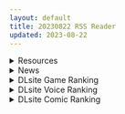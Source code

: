 ```yaml
---
layout: default
title: 20230822 RSS Reader
updated: 2023-08-22
---
```


<details class='content-parent'>
<summary>
Resources
</summary>
<details class='content-child'>
<summary>
<span class='rss-title'> [TYPE-MOON] 月姫 / 月姫（旧版） 汉化硬盘版[SHIROU神父1.4版][259MB][百度网盘] </span> <a class='rss-link' href='https://www.south-plus.net/read.php?tid=1922440' target='_blank'>&nbsp;</a>
<div class='rss-published'> 🕛 20230821 15:35:45</div>
</summary>
因为站内之前上传的TeraBox盘很不好用，而且SHIROU神父在b站上发的链接都挂了，想要找资源就只能去粉丝群了，所以自己打包发一份
百度网盘：
</details>
<details class='content-child'>
<summary>
<span class='rss-title'> (合集)[未知&KRL字幕组]假面骑士BlackRX[1-47][GB][1080p(BD)][MKV][44.5GB] </span> <a class='rss-link' href='https://gmgard.com/gm123395' target='_blank'>&nbsp;</a>
<div class='rss-published'> 🕛 20230821 13:22:00</div>
</summary>
<img src="https://static.gmgard.us/Images/upload/8404212027061107.jpg" /><br /><p>这个时候，不可思议的的事情发生了.jpg</p>
</details>
<details class='content-child'>
<summary>
<span class='rss-title'> [RJ01086117][ティー・エンタ・ぴー]デスゾーン・ガンスイーパー </span> <a class='rss-link' href='https://gmgard.com/gm123396' target='_blank'>&nbsp;</a>
<div class='rss-published'> 🕛 20230821 13:21:18</div>
</summary>
<img src="https://static.gmgard.us/Images/upload/1517212032275491.jpg" /><br /><p>幽灵退治最新作 看没人发就自己卖了</p>
</details>
<details class='content-child'>
<summary>
<span class='rss-title'> 第8页 上色完成 </span> <a class='rss-link' href='https://gmgard.com/gm123393' target='_blank'>&nbsp;</a>
<div class='rss-published'> 🕛 20230821 13:20:43</div>
</summary>
<img src="https://static.gmgard.us/Images/upload/68496211714179702.jpg" /><br /><p>我真的好累啊，但是夏天都快结束的干净了，我不能再拖了</p>
</details>
<details class='content-child'>
<summary>
<span class='rss-title'> [无修正][未知字幕组][milky]淫縛学艶 THE BEST 1-3 </span> <a class='rss-link' href='https://gmgard.com/gm123394' target='_blank'>&nbsp;</a>
<div class='rss-published'> 🕛 20230821 12:10:13</div>
</summary>
<img src="https://iili.io/HpWPUIj.gif" /><br /><p>男主因为自己的母亲出轨 而不相信女人 认为女人都是下贱的母猪 女主为了矫正他的思想 同意了男主提出的赌局</p>
</details>

</details>
<details class='content-parent'>
<summary>
News
</summary>
<details class='content-child'>
<summary>
<span class='rss-title'> 後宮酪梨農場《後宮！牧場生活》Steam商店開張，村子存廢的「種」責大任就交給你了 </span> <a class='rss-link' href='https://www.4gamers.com.tw/news/detail/59290/harem-bokujo-life-on-steam' target='_blank'>&nbsp;</a>
<div class='rss-published'> 🕛 20230821 17:50:05</div>
</summary>
<img src="https://img.4gamers.com.tw/news-image/6bfc59d6-fdde-4c1e-874e-a5f7d46f8350.jpg"/>
FBI 警告
</details>
<details class='content-child'>
<summary>
<span class='rss-title'> QUINCE SOFT 最新作《リトルプリンセスＧＯ！》公開官方網站 </span> <a class='rss-link' href='https://home.gamer.com.tw/creationDetail.php?sn=5779270' target='_blank'>&nbsp;</a>
<div class='rss-published'> 🕛 20230821 14:56:16</div>
</summary>
<div align="center"><img border="0" class="gallery-image" src="https://i.imgur.com/WBHt2jW.jpg" width="650" /></div><div><br /></div><div>曾製作<b>《</b><b>ごほうしアクマとオシオキてんし</b><b>》</b>、<b>《あにまる☆ぱにっく》</b>的遊戲公司 QUINCE SOFT ，於今日(8/21)公開最新作<b>《リトルプリンセスＧＯ！》</b>的官方網站，預定2023年11月24日發售。</div><div><br /></div><div align="center"><b><font size="4">【故事劇情】</font></b></div><div align="center"><div>以日本最大的主題樂園「Dream Garden」聞名的夢現市，</div><div>位於此處的「夢現學園」，是主人公澄人就讀的學校，</div><div>他也是Dream Garden經營者的兒子。</div><div><br /></div><div>某一天，有著「白雪公主後代」美稱的公主「ミーナ」轉學到夢現學園，</div><div>因為某些原因，澄人意外得知她不為人知的秘密。</div><div>兩人的關係變得尷尬，然而身為社長的母親卻對兩人下達命令：</div><div>一起讓主題樂園的一大活動『學園祭』成功舉辦！</div><div><br /></div><div>輔佐下一任社長候選人澄人的秘書「律花」、</div><div>擔任主題樂園的舞者「有梨子」、</div><div>以及保健室老師同時也是澄人的家庭教師「望々」，</div><div>校園戀愛喜劇在此開幕！</div><div><br /></div></div><div align="center"><br /></div><div align="center"><br /></div><div align="center"><b><font size="4">【登場角色】</font></b></div><div align="center"><img border="0" class="gallery-image" src="https://i.imgur.com/E7G2Riy.jpg" width="650" /></div><div align="center"><img border="0" class="gallery-image" src="https://i.imgur.com/2atCWW2.jpg" width="650" /></div><div align="center"><img border="0" class="gallery-image" src="https://i.imgur.com/pfYKISf.jpg" width="650" /></div><div align="center"><img border="0" class="gallery-image" src="https://i.imgur.com/61vtOSg.jpg" width="650" /></div><div align="center"><br /></div><div align="center"><br /></div><div align="center"><b><font size="4">【遊戲CG】</font></b></div><div align="center"><img border="0" class="gallery-image" src="https://i.imgur.com/TkfGfs4.png" width="650" /></div><div align="center"><img border="0" class="gallery-image" src="https://i.imgur.com/gaq49r6.png" width="650" /></div><div align="center"><img border="0" class="gallery-image" src="https://i.imgur.com/RXxiFOk.png" width="650" /></div><div align="center"><img border="0" class="gallery-image" src="https://i.imgur.com/SikGHFu.png" width="650" /></div><div align="center"><img border="0" class="gallery-image" src="https://i.imgur.com/DWwvhf9.png" width="650" /></div><div align="center"><img border="0" class="gallery-image" src="https://i.imgur.com/bga70MH.png" width="650" /></div><div align="center"><img border="0" class="gallery-image" src="https://i.imgur.com/B6nAbco.png" width="650" /></div><div align="center"><img border="0" class="gallery-image" src="https://i.imgur.com/8p3GrDg.png" width="650" /></div><div align="center"><br /></div><div align="center"><br /></div><div><b><font size="4">CAST</font></b></div><div><div>ヴァイゼンミーナ・フォン・ヴァルデック　CV：春咲さくら</div><div>潮見 律花　CV：北見六花</div><div>舞浜 有梨子　CV：海原エレナ</div><div>葛西 望々　CV：乙葉紅</div><div>舞浜 鏡子　CV：八ッ橋しなもん</div></div><div><br /></div><div><font size="4"><b>STAFF</b></font></div><div>原畫：よしだみんと</div><div>劇本：天野スズメ、坂道アリス、朱城紅輝、白鳥とんぼ</div><div>發售日：2023年11月24日</div><div>官網：<a href="https://ref.gamer.com.tw/redir.php?url=http%3A%2F%2Fquincesoft.jp%2Fproduct%2Flingo%2F" target="_blank">http://quincesoft.jp/product/lingo/</a></div><div><br /></div>
</details>
<details class='content-child'>
<summary>
<span class='rss-title'> 穿瑟瑟制服工作是義務！Steam洗腦新作《規則支配》將特別常識灌注到治安姬腦袋裡 </span> <a class='rss-link' href='https://www.4gamers.com.tw/news/detail/59279/steam--ruled-by-rule' target='_blank'>&nbsp;</a>
<div class='rss-published'> 🕛 20230821 12:13:55</div>
</summary>
<img src="https://img.4gamers.com.tw/news-image/d3ecd068-a204-4618-87be-a9777955c7de.jpg"/>
戰鬥H推推
</details>

</details>
<details class='content-parent'>
<summary>
DLsite Game Ranking
</summary>
<details class='content-child'>
<summary>
<span class='rss-title'> 護身術道場 秘密のNTRレッスン -葵編- [WAKUWAKU] </span> <a class='rss-link' href='https://www.dlsite.com/maniax/work/=/product_id/RJ01083821.html' target='_blank'>&nbsp;</a>
<div class='rss-published'> 🕛 20230822 13:09:12</div>
</summary>
<img src ="http://img.dlsite.jp/modpub/images2/work/doujin/RJ01084000/RJ01083821_img_main.jpg"/><br/>護身術道場 秘密のNTRレッスンのDLCをプレイする為には、別途ゲーム本体が必要です。山神の娘である葵ちゃんと主人公のストーリーを描いています。
</details>
<details class='content-child'>
<summary>
<span class='rss-title'> 満車率300% 弐:Append.2 ハコヅメ連結ぱっち [ベルゼブブ] </span> <a class='rss-link' href='https://www.dlsite.com/maniax/work/=/product_id/RJ01026171.html' target='_blank'>&nbsp;</a>
<div class='rss-published'> 🕛 20230822 13:09:12</div>
</summary>
<img src ="http://img.dlsite.jp/modpub/images2/work/doujin/RJ01027000/RJ01026171_img_main.jpg"/><br/>満車率300%弐のアップグレードデータです。
</details>
<details class='content-child'>
<summary>
<span class='rss-title'> バレないように裸コートで露出するセレカさん [しーぶるそふと] </span> <a class='rss-link' href='https://www.dlsite.com/maniax/work/=/product_id/RJ01062825.html' target='_blank'>&nbsp;</a>
<div class='rss-published'> 🕛 20230822 13:09:12</div>
</summary>
<img src ="http://img.dlsite.jp/modpub/images2/work/doujin/RJ01063000/RJ01062825_img_main.jpg"/><br/>過激な露出がしたい vs 過激なほどバレやすくなる! あなたはバレない? ドキドキ感異常! 新感覚の3Dステルス露出アクションゲーム
</details>
<details class='content-child'>
<summary>
<span class='rss-title'> 護身術道場 秘密のNTRレッスン [WAKUWAKU] </span> <a class='rss-link' href='https://www.dlsite.com/maniax/work/=/product_id/RJ01053661.html' target='_blank'>&nbsp;</a>
<div class='rss-published'> 🕛 20230822 13:09:12</div>
</summary>
<img src ="http://img.dlsite.jp/modpub/images2/work/doujin/RJ01054000/RJ01053661_img_main.jpg"/><br/>これはシミュレーション系のエロゲーで、ユーモアな要素が盛り込まれています。
</details>
<details class='content-child'>
<summary>
<span class='rss-title'> Ruled by Rule ～規則支配～ [KineticDog] </span> <a class='rss-link' href='https://www.dlsite.com/maniax/work/=/product_id/RJ01073903.html' target='_blank'>&nbsp;</a>
<div class='rss-published'> 🕛 20230822 13:09:12</div>
</summary>
<img src ="http://img.dlsite.jp/modpub/images2/work/doujin/RJ01074000/RJ01073903_img_main.jpg"/><br/>強姦や催眠洗脳のエッチ要素を主に、戦闘も含むRPGです。エッチな内容は戦闘部分に重点を置いており、戦闘敗北CGを待つことはなくエロ演出はすべて戦闘シーンで行われます。
</details>

</details>
<details class='content-parent'>
<summary>
DLsite Voice Ranking
</summary>
<details class='content-child'>
<summary>
<span class='rss-title'> 超能力学園トップの俺が学園2位の後輩女子にハメられて敗北奴隷になるまで [Cream Pan] </span> <a class='rss-link' href='https://www.dlsite.com/maniax/work/=/product_id/RJ01074683.html' target='_blank'>&nbsp;</a>
<div class='rss-published'> 🕛 20230822 13:09:15</div>
</summary>
<img src ="http://img.dlsite.jp/modpub/images2/work/doujin/RJ01075000/RJ01074683_img_main.jpg"/><br/>学園一位からの惨めな転落劇!美少女後輩の能力と言葉で弄ばれ、トップとして、男としてのプライドがズタズタに…
</details>
<details class='content-child'>
<summary>
<span class='rss-title'> 【傲嬌雌小鬼】家裡出現可愛的兔妖,只好勉為其難當她的奴僕了?【中文音聲】 [Bedtime Story 被談聲聆] </span> <a class='rss-link' href='https://www.dlsite.com/maniax/work/=/product_id/RJ01083417.html' target='_blank'>&nbsp;</a>
<div class='rss-published'> 🕛 20230822 13:09:15</div>
</summary>
<img src ="http://img.dlsite.jp/modpub/images2/work/doujin/RJ01084000/RJ01083417_img_main.jpg"/><br/>某天加班回到家,竟發現家裡有個長著兔耳朵、奇裝異服的小女孩!? 「當本小姐的奴僕,供養本小姐吧。」 面對她突如其來的要求,難道只能答應了嗎……?
</details>
<details class='content-child'>
<summary>
<span class='rss-title'> 【簡体中文字幕】弱いオスであるあなたを許してあげます2～シスターカレン様のガチ恋射精管理調教～ [YAO] </span> <a class='rss-link' href='https://www.dlsite.com/maniax/work/=/product_id/RJ01073853.html' target='_blank'>&nbsp;</a>
<div class='rss-published'> 🕛 20230822 13:09:15</div>
</summary>
<img src ="http://img.dlsite.jp/modpub/images2/work/doujin/RJ01074000/RJ01073853_img_main.jpg"/><br/>劣ったオスであるあなたがオス同士の競を降りてオナニーで無駄撃ちすることを許してあげます。その条件は、女性とのセックスを辞退し、オマンコと無縁の人生を送ることを誓うこと――
</details>
<details class='content-child'>
<summary>
<span class='rss-title'> 異世界娘のデリヘル嬢～当店人気No.1がご主人様の精液を空っぽになるまで搾り尽くします～ [ファウナス] </span> <a class='rss-link' href='https://www.dlsite.com/maniax/work/=/product_id/RJ393858.html' target='_blank'>&nbsp;</a>
<div class='rss-published'> 🕛 20230822 13:09:15</div>
</summary>
<img src ="http://img.dlsite.jp/modpub/images2/work/doujin/RJ394000/RJ393858_img_main.jpg"/><br/>在籍する女の子が全員、異世界からやってきた美少女だというデリヘル店。 どうやら彼女たちにとって、精液は魔力の源であるらしい
</details>
<details class='content-child'>
<summary>
<span class='rss-title'> 小穴按摩・特别之夜 [青春×フェティシズム] </span> <a class='rss-link' href='https://www.dlsite.com/maniax/work/=/product_id/RJ01078989.html' target='_blank'>&nbsp;</a>
<div class='rss-published'> 🕛 20230822 13:09:15</div>
</summary>
<img src ="http://img.dlsite.jp/modpub/images2/work/doujin/RJ01079000/RJ01078989_img_main.jpg"/><br/>青春岁月,没有又如何。但仅限今晚也好,请过上充满欢乐甜美色色的一晚吧!仅限一晚的按摩师女主角们大集结♪为您献上极致色情的集锦型物语。成年人的青春,要体验一下看看吗?
</details>

</details>
<details class='content-parent'>
<summary>
DLsite Comic Ranking
</summary>
<details class='content-child'>
<summary>
<span class='rss-title'> メイド教育3-没落貴族瑠璃川椿- [きょくちょ局] </span> <a class='rss-link' href='https://www.dlsite.com/maniax/work/=/product_id/RJ417751.html' target='_blank'>&nbsp;</a>
<div class='rss-published'> 🕛 20230822 13:09:18</div>
</summary>
<img src ="http://img.dlsite.jp/modpub/images2/work/doujin/RJ418000/RJ417751_img_main.jpg"/><br/>『メイド教育。』第三弾! 昨晩の『教育』から一夜明け、ご主人様に呼び出された元貴族、瑠璃川 椿は、後輩が側にいるにも関わらず、廊下で手淫され想像以上に感じてしまう…。 自分の身体の変化に戸惑いつつも、貴族の誇りを失わぬように気丈に振る舞う椿… 。だが、毎日続く変態的なメイド教育に、次第に心と身体を快楽に蝕まれていく…!  恥辱にまみれた表情を浮かべ白く柔らかいおっぱいをさらす元令嬢の痴態をぜひご堪能くださいっ!
</details>
<details class='content-child'>
<summary>
<span class='rss-title'> 夏のヤリなおし4 [水蓮の宿] </span> <a class='rss-link' href='https://www.dlsite.com/maniax/work/=/product_id/RJ01073324.html' target='_blank'>&nbsp;</a>
<div class='rss-published'> 🕛 20230822 13:09:18</div>
</summary>
<img src ="http://img.dlsite.jp/modpub/images2/work/doujin/RJ01074000/RJ01073324_img_main.jpg"/><br/>夏×田舎×隣家の美人母×汗だくセックス  誰もが一度は夢想し求めたであろう 最高の‘夏’をサークル‘水蓮の宿’が描き出す  幼馴染の母(元教師)xかつての教え子
</details>
<details class='content-child'>
<summary>
<span class='rss-title'> コミケで憑依!ブル●カドスケベコスプレイヤーを乗っ取りテイクアウト [憑依ラヴァー] </span> <a class='rss-link' href='https://www.dlsite.com/maniax/work/=/product_id/RJ01075893.html' target='_blank'>&nbsp;</a>
<div class='rss-published'> 🕛 20230822 13:09:18</div>
</summary>
<img src ="http://img.dlsite.jp/modpub/images2/work/doujin/RJ01076000/RJ01075893_img_main.jpg"/><br/>コスプレ美女のカラダでレズえっち♪
</details>
<details class='content-child'>
<summary>
<span class='rss-title'> Bokki like a rock [F.W.ZHolic] </span> <a class='rss-link' href='https://www.dlsite.com/maniax/work/=/product_id/RJ01087760.html' target='_blank'>&nbsp;</a>
<div class='rss-published'> 🕛 20230822 13:09:18</div>
</summary>
<img src ="http://img.dlsite.jp/modpub/images2/work/doujin/RJ01088000/RJ01087760_img_main.jpg"/><br/>ふたなりぼっちちゃん
</details>
<details class='content-child'>
<summary>
<span class='rss-title'> シスターマ〇ンの聖なる懺悔室 [O.N Art Works] </span> <a class='rss-link' href='https://www.dlsite.com/maniax/work/=/product_id/RJ01080978.html' target='_blank'>&nbsp;</a>
<div class='rss-published'> 🕛 20230822 13:09:18</div>
</summary>
<img src ="http://img.dlsite.jp/modpub/images2/work/doujin/RJ01081000/RJ01080978_img_main.jpg"/><br/>船長が視聴者の異常性癖を聞き、その汚らわしい思いを浄化する本となります
</details>

</details>
